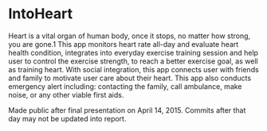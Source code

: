# IntoHeart

Heart is a vital organ of human body, once it stops, no matter how strong, you are gone.1 This app monitors heart rate all-day and evaluate heart health condition, integrates into everyday exercise training session and help user to control the exercise strength, to reach a better exercise goal, as well as training heart. With social integration, this app connects user with friends and family to motivate user care about their heart. This app also conducts emergency alert including: contacting the family, call ambulance, make noise, or any other viable first aids.

Made public after final presentation on April 14, 2015. Commits after that day may not be updated into report.


